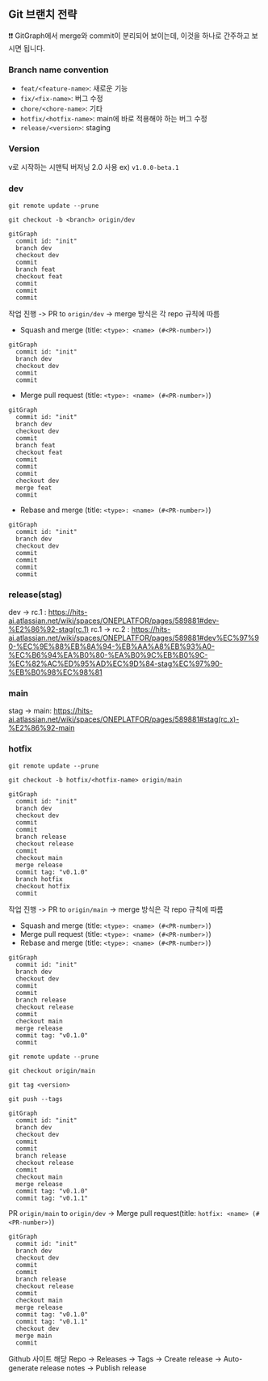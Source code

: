 ## Git 브랜치 전략

:exclamation::exclamation: GitGraph에서 merge와 commit이 분리되어 보이는데, 이것을 하나로 간주하고 보시면 됩니다.

### Branch name convention

- `feat/<feature-name>`: 새로운 기능
- `fix/<fix-name>`: 버그 수정
- `chore/<chore-name>`: 기타
- `hotfix/<hotfix-name>`: main에 바로 적용해야 하는 버그 수정
- `release/<version>`: staging

### Version

v로 시작하는 시맨틱 버저닝 2.0 사용 ex) `v1.0.0-beta.1`

### dev

```shell
git remote update --prune
```

```shell
git checkout -b <branch> origin/dev
```

```mermaid
gitGraph
  commit id: "init"
  branch dev
  checkout dev
  commit
  branch feat
  checkout feat
  commit
  commit
  commit
```

작업 진행 -> PR to `origin/dev` -> merge 방식은 각 repo 규칙에 따름

- Squash and merge (title: `<type>: <name> (#<PR-number>)`)

```mermaid
gitGraph
  commit id: "init"
  branch dev
  checkout dev
  commit
  commit
```

- Merge pull request (title: `<type>: <name> (#<PR-number>)`)

```mermaid
gitGraph
  commit id: "init"
  branch dev
  checkout dev
  commit
  branch feat
  checkout feat
  commit
  commit
  commit
  checkout dev
  merge feat
  commit
```

- Rebase and merge (title: `<type>: <name> (#<PR-number>)`)

```mermaid
gitGraph
  commit id: "init"
  branch dev
  checkout dev
  commit
  commit
  commit
  commit
```

### release(stag)

dev -> rc.1 : https://hits-ai.atlassian.net/wiki/spaces/ONEPLATFOR/pages/589881#dev-%E2%86%92-stag(rc.1)
rc.1 -> rc.2 : https://hits-ai.atlassian.net/wiki/spaces/ONEPLATFOR/pages/589881#dev%EC%97%90-%EC%9E%88%EB%8A%94-%EB%AA%A8%EB%93%A0-%EC%B6%94%EA%B0%80-%EA%B0%9C%EB%B0%9C-%EC%82%AC%ED%95%AD%EC%9D%84-stag%EC%97%90-%EB%B0%98%EC%98%81

### main

stag -> main: https://hits-ai.atlassian.net/wiki/spaces/ONEPLATFOR/pages/589881#stag(rc.x)-%E2%86%92-main

### hotfix

```shell
git remote update --prune
```

```shell
git checkout -b hotfix/<hotfix-name> origin/main
```

```mermaid
gitGraph
  commit id: "init"
  branch dev
  checkout dev
  commit
  commit
  branch release
  checkout release
  commit
  checkout main
  merge release
  commit tag: "v0.1.0"
  branch hotfix
  checkout hotfix
  commit
```

작업 진행 -> PR to `origin/main` -> merge 방식은 각 repo 규칙에 따름

- Squash and merge (title: `<type>: <name> (#<PR-number>)`)
- Merge pull request (title: `<type>: <name> (#<PR-number>)`)
- Rebase and merge (title: `<type>: <name> (#<PR-number>)`)

```mermaid
gitGraph
  commit id: "init"
  branch dev
  checkout dev
  commit
  commit
  branch release
  checkout release
  commit
  checkout main
  merge release
  commit tag: "v0.1.0"
  commit
```

```shell
git remote update --prune
```

```shell
git checkout origin/main
```

```shell
git tag <version>
```

```shell
git push --tags
```

```mermaid
gitGraph
  commit id: "init"
  branch dev
  checkout dev
  commit
  commit
  branch release
  checkout release
  commit
  checkout main
  merge release
  commit tag: "v0.1.0"
  commit tag: "v0.1.1"
```

PR `origin/main` to `origin/dev` -> Merge pull request(title: `hotfix: <name> (#<PR-number>)`)

```mermaid
gitGraph
  commit id: "init"
  branch dev
  checkout dev
  commit
  commit
  branch release
  checkout release
  commit
  checkout main
  merge release
  commit tag: "v0.1.0"
  commit tag: "v0.1.1"
  checkout dev
  merge main
  commit
```

Github 사이트 해당 Repo -> Releases -> Tags -> Create release -> Auto-generate release notes -> Publish release
